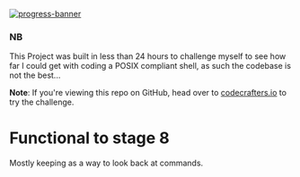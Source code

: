 [![progress-banner](https://backend.codecrafters.io/progress/shell/2a4ee38f-1481-4b08-a5f4-948e6536268d)](https://app.codecrafters.io/users/codecrafters-bot?r=2qF)

### NB  
This Project was built in less than 24 hours to challenge myself to see how far I could get with coding a POSIX compliant shell, as such the codebase is not the 
best...  

**Note**: If you're viewing this repo on GitHub, head over to
[codecrafters.io](https://codecrafters.io) to try the challenge.

# Functional to stage 8

Mostly keeping as a way to look back at commands.
